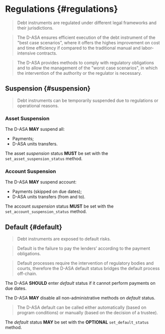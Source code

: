 # Regulations {#regulations}

> Debt instruments are regulated under different legal frameworks and their jurisdictions.

> The D-ASA ensures efficient execution of the debt instrument of the "best case
> scenarios", where it offers the highes improvement on cost and time efficiency
> if compared to the traditional manual and labor-intensive contracts.

> The D-ASA provides methods to comply with regulatory obligations and to allow
> the management of the "worst case scenarios", in which the intervention of the
> authority or the regulator is necessary.

## Suspension {#suspension}

> Debt instruments can be temporarily suspended due to regulations or operational
> reasons.

### Asset Suspension

The D-ASA **MAY** suspend all:

- Payments;
- D-ASA units transfers.

The asset *suspension* status **MUST** be set with the `set_asset_suspension_status`
method.

### Account Suspension

The D-ASA **MAY** suspend account:

- Payments (skipped on due dates);
- D-ASA units transfers (from and to).

The account *suspension* status **MUST** be set with the `set_account_suspension_status`
method.

## Default {#default}

> Debt instruments are exposed to default risks.

> Default is the failure to pay the lenders’ according to the payment obligations.

> Default processes require the intervention of regulatory bodies and courts, therefore
> the D-ASA default status bridges the default process off-chain.

The D-ASA **SHOULD** enter *default* status if it cannot perform payments on due
dates.

The D-ASA **MAY** disable all non-administrative methods on *default* status.

> The D-ASA default can be called either automatically (based on program conditions)
> or manually (based on the decision of a trustee).

The *default* status **MAY** be set with the **OPTIONAL** `set_default_status` method.
